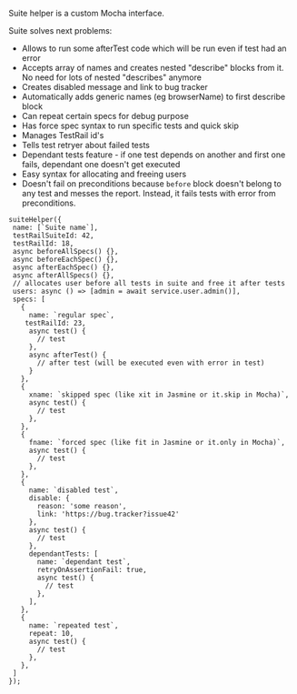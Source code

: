 Suite helper is a custom Mocha interface.

Suite solves next problems:

 * Allows to run some afterTest code which will be run even if test had an error
 * Accepts array of names and creates nested "describe" blocks from it. No need for lots of nested "describes" anymore
 * Creates disabled message and link to bug tracker
 * Automatically adds generic names (eg browserName) to first describe block
 * Can repeat certain specs for debug purpose
 * Has force spec syntax to run specific tests and quick skip
 * Manages TestRail id's
 * Tells test retryer about failed tests
 * Dependant tests feature - if one test depends on another and first one fails, dependant one doesn't get executed
 * Easy syntax for allocating and freeing users
 * Doesn't fail on preconditions because ```before``` block doesn't belong to any test and messes the report. Instead, it fails tests with error from preconditions.
 
 ```
 suiteHelper({
  name: [`Suite name`],
  testRailSuiteId: 42,
  testRailId: 18,
  async beforeAllSpecs() {},
  async beforeEachSpec() {},
  async afterEachSpec() {},
  async afterAllSpecs() {},
  // allocates user before all tests in suite and free it after tests
  users: async () => [admin = await service.user.admin()],
  specs: [
    {
      name: `regular spec`,
     testRailId: 23,
      async test() {
        // test
      },
      async afterTest() {
        // after test (will be executed even with error in test)
      }
    },
    {
      xname: `skipped spec (like xit in Jasmine or it.skip in Mocha)`,
      async test() {
        // test
      },
    },
    {
      fname: `forced spec (like fit in Jasmine or it.only in Mocha)`,
      async test() {
        // test
      },
    },
    {
      name: `disabled test`,
      disable: {
        reason: 'some reason',
        link: 'https://bug.tracker?issue42'
      },
      async test() {
        // test
      },
      dependantTests: [
        name: `dependant test`,
        retryOnAssertionFail: true,
        async test() {
          // test
        },
      ],
    },
    {
      name: `repeated test`,
      repeat: 10,
      async test() {
        // test
      },
    },
  ]
});
```
